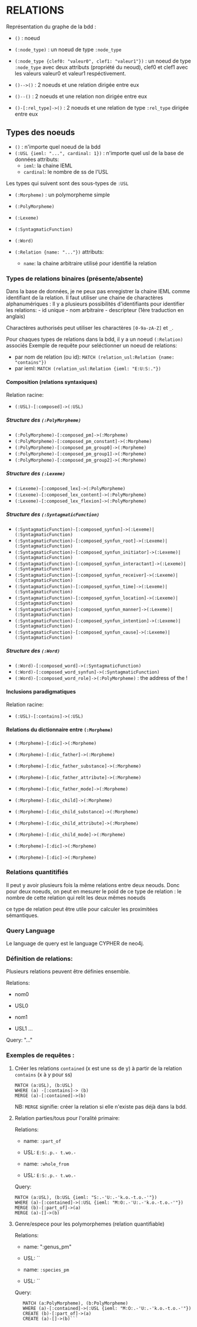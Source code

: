 # RELATIONS

Représentation du graphe de la bdd :
 - `()` : noeud
 - `(:node_type)` : un noeud de type `:node_type`
 - `(:node_type {clef0: "valeur0", clef1: "valeur1"})` : un noeud de type `:node_type` avec deux attributs (propriété du neoud), clef0 et clef1 avec les valeurs valeur0 et valeur1 respéctivement.

 - `()-->()` : 2 noeuds et une relation dirigée entre eux
 - `()--()` : 2 noeuds et une relation non dirigée entre eux
 - `()-[:rel_type]->()` : 2 noeuds et une relation de type `:rel_type` dirigée entre eux



## Types des noeuds


 - `()` : n'importe quel noeud de la bdd
 - `(:USL {ieml: "...", cardinal: 1})` : n'importe quel usl de la base de données
    attributs:
     - `ieml`: la chaine IEML
     - `cardinal`: le nombre de ss de l'USL
     
Les types qui suivent sont des sous-types de `:USL` 
 - `(:Morpheme)` : un polymorpheme simple
 - `(:PolyMorpheme)`
 - `(:Lexeme)`
 - `(:SyntagmaticFunction)`
 - `(:Word)`

- `(:Relation {name: "..."})` 
    attributs:
     - `name`: la chaine arbitraire utilisé pour identifié la relation


### Types de relations binaires (présente/absente)


Dans la base de données, je ne peux pas enregistrer la chaine IEML comme identifiant de la relation.
Il faut utiliser une chaine de charactères alphanumériques : 
Il y a plusieurs possibilités d'identifiants pour identifier les relations:
    - id unique
    - nom arbitraire 
    - descripteur (1ère traduction en anglais)

Charactères authorisés peut utiliser les charactères `[0-9a-zA-Z]` et `_`.

Pour chaques types de relations dans la bdd, il y a un noeud `(:Relation)` associés
Exemple de requête pour seléctionner un noeud de relations:
 - par nom de relation (ou id): `MATCH (relation_usl:Relation {name: "contains"})`
 - par ieml: `MATCH (relation_usl:Relation {ieml: "E:U:S:."})`



#### Composition (relations syntaxiques)
Relation racine:

- `(:USL)-[:composed]->(:USL)`

##### Structure des `(:PolyMorpheme)`
- `(:PolyMorpheme)-[:composed_pm]->(:Morpheme)`
- `(:PolyMorpheme)-[:composed_pm_constant]->(:Morpheme)`
- `(:PolyMorpheme)-[:composed_pm_group0]->(:Morpheme)`
- `(:PolyMorpheme)-[:composed_pm_group1]->(:Morpheme)`
- `(:PolyMorpheme)-[:composed_pm_group2]->(:Morpheme)`

##### Structure des `(:Lexeme)`
- `(:Lexeme)-[:composed_lex]->(:PolyMorpheme)`
- `(:Lexeme)-[:composed_lex_content]->(:PolyMorpheme)`
- `(:Lexeme)-[:composed_lex_flexion]->(:PolyMorpheme)`

##### Structure des `(:SyntagmaticFunction)`
- `(:SyntagmaticFunction)-[:composed_synfun]->(:Lexeme)|(:SyntagmaticFunction)`
- `(:SyntagmaticFunction)-[:composed_synfun_root]->(:Lexeme)|(:SyntagmaticFunction)`
- `(:SyntagmaticFunction)-[:composed_synfun_initiator]->(:Lexeme)|(:SyntagmaticFunction)`
- `(:SyntagmaticFunction)-[:composed_synfun_interactant]->(:Lexeme)|(:SyntagmaticFunction)`
- `(:SyntagmaticFunction)-[:composed_synfun_receiver]->(:Lexeme)|(:SyntagmaticFunction)`
- `(:SyntagmaticFunction)-[:composed_synfun_time]->(:Lexeme)|(:SyntagmaticFunction)`
- `(:SyntagmaticFunction)-[:composed_synfun_location]->(:Lexeme)|(:SyntagmaticFunction)`
- `(:SyntagmaticFunction)-[:composed_synfun_manner]->(:Lexeme)|(:SyntagmaticFunction)`
- `(:SyntagmaticFunction)-[:composed_synfun_intention]->(:Lexeme)|(:SyntagmaticFunction)`
- `(:SyntagmaticFunction)-[:composed_synfun_cause]->(:Lexeme)|(:SyntagmaticFunction)`

##### Structure des `(:Word)`
- `(:Word)-[:composed_word]->(:SyntagmaticFunction)`
- `(:Word)-[:composed_word_synfun]->(:SyntagmaticFunction)`
- `(:Word)-[:composed_word_role]->(:PolyMorpheme)` : the address of the !



#### Inclusions paradigmatiques

Relation racine:

 - `(:USL)-[:contains]->(:USL)`
 
 
#### Relations du dictionnaire entre `(:Morpheme)`

- `(:Morpheme)-[:dic]->(:Morpheme)`
- `(:Morpheme)-[:dic_father]->(:Morpheme)`
- `(:Morpheme)-[:dic_father_substance]->(:Morpheme)`
- `(:Morpheme)-[:dic_father_attribute]->(:Morpheme)`
- `(:Morpheme)-[:dic_father_mode]->(:Morpheme)`
- `(:Morpheme)-[:dic_child]->(:Morpheme)`
- `(:Morpheme)-[:dic_child_substance]->(:Morpheme)`
- `(:Morpheme)-[:dic_child_attribute]->(:Morpheme)`
- `(:Morpheme)-[:dic_child_mode]->(:Morpheme)`

- `(:Morpheme)-[:dic]->(:Morpheme)`
- `(:Morpheme)-[:dic]->(:Morpheme)`



### Relations quantitifiés
Il peut y avoir plusieurs fois la même relations entre deux neouds.
Donc pour deux noeuds, on peut en mesurer le poid de ce type de relation : le nombre de cette relation qui relit les deux mêmes noeuds

ce type de relation peut être utile pour calculer les proximitées sémantiques.


### Query Language

Le language de query est le language CYPHER de neo4j.


### Définition de relations:
Plusieurs relations peuvent être définies ensemble.

 Relations:
  - nom0
  - USL0
  
  - nom1
  - USL1 
  ...
  
  Query: "..." 



### Exemples de requêtes :

 1) Créer les relations `contained` (x est une ss de y) à partir de la relation `contains` (x à y pour ss)
 
    ```
    MATCH (a:USL), (b:USL)
    WHERE (a) -[:contains]-> (b)
    MERGE (a)-[:contained]->(b)  
      ```

    NB: `MERGE` signifie: créer la relation si elle n'existe pas déjà dans la bdd.
 2) Relation parties/tous pour l'oralité primaire:
    
    Relations:
     - name: `:part_of`
     - USL: `E:S:.p.- t.wo.-`
     
     - name: `:whole_from`
     - USL: `E:S:.p.- t.wo.-`
     
    Query:
    ```
    MATCH (a:USL), (b:USL {ieml: "S:.-'U:.-'k.o.-t.o.-'"})
    WHERE (a)-[:contained]->(:USL {ieml: "M:O:.-'U:.-'k.o.-t.o.-'"})
    MERGE (b)-[:part_of]->(a)
    MERGE (a)-[]->(b)
    ```
 3) Genre/espece pour les polymorphemes (relation quantifiable)
 
    Relations:
     - name: ":genus_pm"
     - USL: ``
     
     - name: `:species_pm`
     - USL: ``
     
     Query:
     ```
        MATCH (a:PolyMorpheme), (b:PolyMorpheme)
        WHERE (a)-[:contained]->(:USL {ieml: "M:O:.-'U:.-'k.o.-t.o.-'"})
        CREATE (b)-[:part_of]->(a)
        CREATE (a)-[]->(b)```
